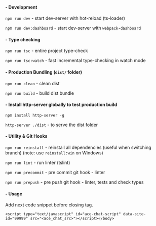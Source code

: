 #### - Development

`npm run dev` - start dev-server with hot-reload (ts-loader)

`npm run dev:dashboard` - start dev-server with `webpack-dashboard`

#### - Type checking

`npm run tsc` - entire project type-check

`npm run tsc:watch` - fast incremental type-checking in watch mode

#### - Production Bundling (`dist/` folder)

`npm run clean` - clean dist

`npm run build` - build dist bundle

#### - Install http-server globally to test production build

`npm install http-server -g` 

`http-server ./dist` - to serve the dist folder

#### - Utility & Git Hooks

`npm run reinstall` - reinstall all dependencies (useful when switching branch) (note: use `reinstall:win` on Windows)

`npm run lint` - run linter (tslint)

`npm run precommit` - pre commit git hook - linter

`npm run prepush` - pre push git hook - linter, tests and check types

#### - Usage

Add next code snippet before </body> closing tag.

```
<script type="text/javascript" id="ace-chat-script" data-site-id="99999" src="<ace_chat_src>"></script></body>
```
